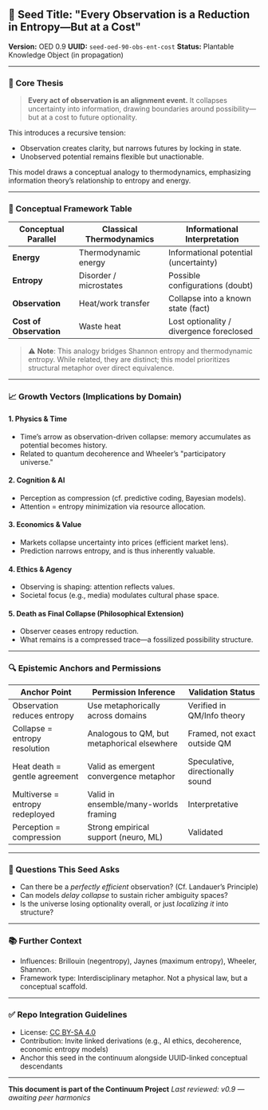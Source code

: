 ## 🌱 Seed Title: "Every Observation is a Reduction in Entropy—But at a Cost"

**Version:** OED 0.9
**UUID:** `seed-oed-90-obs-ent-cost`
**Status:** Plantable Knowledge Object (in propagation)

---

### 🧭 Core Thesis

> **Every act of observation is an alignment event.**
> It collapses uncertainty into information, drawing boundaries around possibility—but at a cost to future optionality.

This introduces a recursive tension:

* Observation creates clarity, but narrows futures by locking in state.
* Unobserved potential remains flexible but unactionable.

This model draws a conceptual analogy to thermodynamics, emphasizing information theory’s relationship to entropy and energy.

---

### 🔄 Conceptual Framework Table

| Conceptual Parallel     | Classical Thermodynamics | Informational Interpretation             |
| ----------------------- | ------------------------ | ---------------------------------------- |
| **Energy**              | Thermodynamic energy     | Informational potential (uncertainty)    |
| **Entropy**             | Disorder / microstates   | Possible configurations (doubt)          |
| **Observation**         | Heat/work transfer       | Collapse into a known state (fact)       |
| **Cost of Observation** | Waste heat               | Lost optionality / divergence foreclosed |

> ⚠️ **Note**: This analogy bridges Shannon entropy and thermodynamic entropy. While related, they are distinct; this model prioritizes structural metaphor over direct equivalence.

---

### 📈 Growth Vectors (Implications by Domain)

#### 1. Physics & Time

* Time’s arrow as observation-driven collapse: memory accumulates as potential becomes history.
* Related to quantum decoherence and Wheeler’s "participatory universe."

#### 2. Cognition & AI

* Perception as compression (cf. predictive coding, Bayesian models).
* Attention = entropy minimization via resource allocation.

#### 3. Economics & Value

* Markets collapse uncertainty into prices (efficient market lens).
* Prediction narrows entropy, and is thus inherently valuable.

#### 4. Ethics & Agency

* Observing is shaping: attention reflects values.
* Societal focus (e.g., media) modulates cultural phase space.

#### 5. Death as Final Collapse (Philosophical Extension)

* Observer ceases entropy reduction.
* What remains is a compressed trace—a fossilized possibility structure.

---

### 🔍 Epistemic Anchors and Permissions

| Anchor Point                    | Permission Inference                        | Validation Status                |
| ------------------------------- | ------------------------------------------- | -------------------------------- |
| Observation reduces entropy     | Use metaphorically across domains           | Verified in QM/Info theory       |
| Collapse = entropy resolution   | Analogous to QM, but metaphorical elsewhere | Framed, not exact outside QM     |
| Heat death = gentle agreement   | Valid as emergent convergence metaphor      | Speculative, directionally sound |
| Multiverse = entropy redeployed | Valid in ensemble/many-worlds framing       | Interpretative                   |
| Perception = compression        | Strong empirical support (neuro, ML)        | Validated                        |

---

### 🧩 Questions This Seed Asks

* Can there be a *perfectly efficient* observation? (Cf. Landauer’s Principle)
* Can models *delay collapse* to sustain richer ambiguity spaces?
* Is the universe losing optionality overall, or just *localizing it* into structure?

---

### 📚 Further Context

* Influences: Brillouin (negentropy), Jaynes (maximum entropy), Wheeler, Shannon.
* Framework type: Interdisciplinary metaphor. Not a physical law, but a conceptual scaffold.

---

### ✅ Repo Integration Guidelines

* License: [CC BY-SA 4.0](https://creativecommons.org/licenses/by-sa/4.0/)
* Contribution: Invite linked derivations (e.g., AI ethics, decoherence, economic entropy models)
* Anchor this seed in the continuum alongside UUID-linked conceptual descendants

---

**This document is part of the Continuum Project**
*Last reviewed: v0.9 — awaiting peer harmonics*
